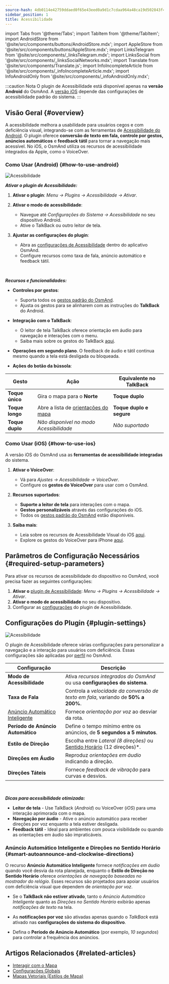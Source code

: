 ```yaml
---
source-hash: 4db0114e42759ddaed0f65e43eed0a9d1c7cdaa964a48ca19d502843f4cd2bf1
sidebar_position: 1
title: Acessibilidade
---
```

import Tabs from '@theme/Tabs';
import TabItem from '@theme/TabItem';
import AndroidStore from '@site/src/components/buttons/AndroidStore.mdx';
import AppleStore from '@site/src/components/buttons/AppleStore.mdx';
import LinksTelegram from '@site/src/components/_linksTelegram.mdx';
import LinksSocial from '@site/src/components/_linksSocialNetworks.mdx';
import Translate from '@site/src/components/Translate.js';
import InfoIncompleteArticle from '@site/src/components/_infoIncompleteArticle.mdx';
import InfoAndroidOnly from '@site/src/components/_infoAndroidOnly.mdx';


:::caution Nota
O plugin de Acessibilidade está disponível apenas na **versão Android** do OsmAnd. A [versão iOS](#how-to-use-ios) depende das configurações de acessibilidade padrão do sistema.
:::

## Visão Geral {#overview}

A acessibilidade melhora a usabilidade para usuários cegos e com deficiência visual, integrando-se com as ferramentas de [Acessibilidade do Android](https://www.android.com/accessibility/). O plugin oferece **conversão de texto em fala, controle por gestos, anúncios automáticos** e **feedback tátil** para tornar a navegação mais acessível. No iOS, o OsmAnd utiliza os recursos de acessibilidade integrados da Apple, como o VoiceOver.


### Como Usar (Android) {#how-to-use-android}

![Acessibilidade](@site/static/img/plugins/Accessibility/access_turned_off.png)

***Ativar o plugin de Acessibilidade:***

1. **Ativar o plugin**: *Menu → Plugins → Acessibilidade → Ativar*.

2. **Ativar o modo de acessibilidade**:
   - Navegue até *Configurações do Sistema → Acessibilidade* no seu dispositivo Android.
   - Ative o TalkBack ou outro leitor de tela.

3. **Ajustar as configurações do plugin**:
   - Abra as [configurações de Acessibilidade](#plugin-settings) dentro do aplicativo OsmAnd.
   - Configure recursos como taxa de fala, anúncio automático e feedback tátil.

<br/>

***Recursos e funcionalidades:***

- **Controles por gestos**:
   - Suporta todos os [gestos padrão do OsmAnd](../map/interact-with-map.md#gestures).
   - Ajusta os gestos para se alinharem com as instruções do **TalkBack** do Android.

- **Integração com o TalkBack**:
   - O leitor de tela TalkBack oferece orientação em áudio para navegação e interações com o menu.
   - Saiba mais sobre os gestos do TalkBack [aqui](https://support.google.com/accessibility/android/answer/6151827?hl=en&ref_topic=10601570#zippy=%2Cother%2Cbasic-navigation).

- **Operações em segundo plano**. O feedback de áudio e tátil continua mesmo quando a tela está desligada ou bloqueada.

- **Ações do botão da bússola**:

| Gesto | Ação | Equivalente no TalkBack |
|-----|-----|-----|
| **Toque único** | Gira o mapa para o **Norte** | **Toque duplo** |
| **Toque longo** | Abre a lista de [orientações do mapa](../map/interact-with-map.md#map-orientation-modes) | **Toque duplo e segure** |
| **Toque duplo** | *Não disponível no modo Acessibilidade* | *Não suportado* |


### Como Usar (iOS) {#how-to-use-ios}

A versão iOS do OsmAnd usa as **ferramentas de acessibilidade integradas** do sistema.

1. **Ativar o VoiceOver**:
   - Vá para *Ajustes → Acessibilidade → VoiceOver*.
   - Configure os **gestos do VoiceOver** para usar com o OsmAnd.

2. **Recursos suportados**:
   - **Suporte a leitor de tela** para interações com o mapa.
   - **Gestos personalizáveis** através das configurações do iOS.
   - Todos os [gestos padrão do OsmAnd](../map/interact-with-map.md#gestures) estão disponíveis.

3. **Saiba mais**:
   - Leia sobre os recursos de Acessibilidade Visual do iOS [aqui](https://www.apple.com/accessibility/vision/).
   - Explore os gestos do VoiceOver para iPhone [aqui](https://support.apple.com/en-gb/guide/iphone/iph3e2e2281/ios).


## Parâmetros de Configuração Necessários {#required-setup-parameters}

Para ativar os recursos de acessibilidade do dispositivo no OsmAnd, você precisa fazer as seguintes configurações:

1. **Ativar o** [plugin de Acessibilidade](../plugins/index.md#enable--disable): *Menu → Plugins → Acessibilidade → Ativar*.
2. **Ativar o modo de acessibilidade** no seu dispositivo.
3. Configurar as [configurações](#plugin-settings) do plugin de Acessibilidade.


## Configurações do Plugin {#plugin-settings}

*<Translate android="true" ids="shared_string_menu,plugins_menu_group,shared_string_accessibility,shared_string_settings"/>*

![Acessibilidade](@site/static/img/plugins/Accessibility/access_.png)

O plugin de Acessibilidade oferece várias configurações para personalizar a navegação e a interação para usuários com deficiência. Essas configurações são aplicadas por [perfil](../personal/profiles.md) no OsmAnd.

| Configuração | Descrição |
|---------------------------|-------------|
| **Modo de Acessibilidade** | Ativa *recursos integrados do OsmAnd* ou usa **configurações do sistema**. |
| **Taxa de Fala** | Controla a *velocidade da conversão de texto em fala*, variando de **50% a 200%**. |
| [Anúncio Automático Inteligente](#smart-autoannounce-and-clockwise-directions) | Fornece *orientação por voz* ao desviar da rota. |
| **Período de Anúncio Automático** | Define o tempo mínimo entre os anúncios, de **5 segundos a 5 minutos**. |
| **Estilo de Direção** | Escolha entre *Lateral (8 direções)* ou [Sentido Horário](#smart-autoannounce-and-clockwise-directions) (12 direções)*. |
| **Direções em Áudio** | Reproduz *orientações em áudio* indicando a direção. |
| **Direções Táteis** | Fornece *feedback de vibração* para curvas e desvios. |

<!--
- **Accessibility Mode**. Enable special tools that help people with disabilities interact with the OsmAnd app. There are three modes: *On* - turns on the built-in OsmAnd features, *Off* - turns off all plugin features, and *According to the Android system settings* - turns on Android system settings.

- **Speech rate**. Adjust the speech rate of the text-to-speech, ranging from 50%  to 200%.

- **Smart autoannounce**. If enabled, you will receive voice announcements when you deviate from the set track.

- **Autoannounce period**. This is an automatic announcement of the direction and distance to your destination. You can select a minimal time between announcements, ranging from 5 seconds to 5 minutes.

- **Direction style**. Choose how the OsmAnd app will notify you about directions. *Sidewise* - indicates the direction to the sides of the world (8 directions), *Clockwise* - indicates directions oriented to the clock face (12 directions).

- **Audio directions**. Provides feedback when navigating by indicating the direction to the target point with sound.

- **Haptic directions**. This setting provides haptic feedback when navigating. The vibration indicates the direction to the target point and deviations from the path.
-->

<br/>

***Dicas para acessibilidade otimizada:***

- **Leitor de tela** - Use TalkBack (*Android*) ou VoiceOver (*iOS*) para uma interação aprimorada com o mapa.
- **Navegação por áudio** - Ative o anúncio automático para receber direções por voz enquanto a tela estiver desligada.
- **Feedback tátil** - Ideal para ambientes com pouca visibilidade ou quando as orientações em áudio são impraticáveis.


### Anúncio Automático Inteligente e Direções no Sentido Horário {#smart-autoannounce-and-clockwise-directions}

O recurso **Anúncio Automático Inteligente** fornece *notificações em áudio* quando você desvia da rota planejada, enquanto o **Estilo de Direção no Sentido Horário** oferece *orientações de navegação baseadas no mostrador do relógio*. Esses recursos são projetados para apoiar usuários com deficiência visual que dependem de *orientação por voz*.

- Se o **TalkBack não estiver ativado**, tanto o *Anúncio Automático Inteligente* quanto as *Direções no Sentido Horário* exibirão apenas *notificações de texto* na tela.

- As **notificações por voz** são ativadas apenas quando o *TalkBack* está ativado nas **configurações do sistema do dispositivo**.

- Defina o **Período de Anúncio Automático** (por exemplo, *10 segundos*) para controlar a frequência dos anúncios.


## Artigos Relacionados {#related-articles}

- [Interagir com o Mapa](../../user/map/interact-with-map.md)
- [Configurações Globais](../../user/personal/global-settings.md)
- [Mapas Vetoriais (Estilos de Mapa)](../../user/map/vector-maps.md)